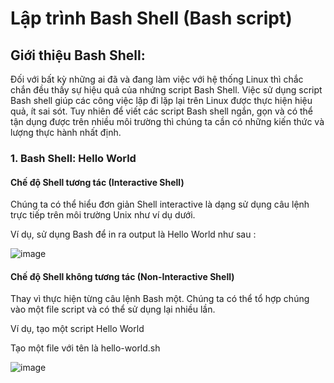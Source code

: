 # Lập trình Bash Shell (Bash script)
## Giới thiệu Bash Shell:
Đối với bất kỳ những ai đã và đang làm việc với hệ thống Linux thì chắc chắn đều thấy sự hiệu quả của nhứng script Bash Shell. Việc sử dụng script Bash shell giúp các công việc lặp đi lặp lại trên Linux được thực hiện hiệu quả, ít sai sót. Tuy nhiên để viết các script Bash shell ngắn, gọn và có thể tận dụng được trên nhiều môi trường thì chúng ta cần có những kiến thức và lượng thực hành nhất định.

### 1. Bash Shell: Hello World
#### Chế độ Shell tương tác (Interactive Shell)
Chúng ta có thể hiểu đơn giản Shell interactive là dạng sử dụng câu lệnh trực tiếp trên môi trường Unix như ví dụ dưới.

Ví dụ, sử dụng Bash để in ra output là Hello World như sau :

![image](https://user-images.githubusercontent.com/105496635/182521772-558ba0d5-5cd2-49dc-9891-426db95d559e.png)

#### Chế độ Shell không tương tác (Non-Interactive Shell)
Thay vì thực hiện từng câu lệnh Bash một. Chúng ta có thể tổ hợp chúng vào một file script và có thể sử dụng lại nhiều lần.

Ví dụ, tạo một script Hello World

Tạo một file với tên là hello-world.sh

![image](https://user-images.githubusercontent.com/105496635/182521897-f369d1a6-7a61-49ea-ab55-d18d50aa2574.png)

  
